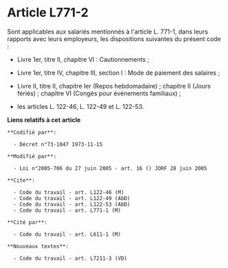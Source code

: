 # Article L771-2

Sont applicables aux salariés mentionnés à l'article L. 771-1, dans leurs rapports avec leurs employeurs, les dispositions
suivantes du présent code :

- Livre 1er, titre II, chapitre VI : Cautionnements ;

- Livre 1er, titre IV, chapitre III, section I : Mode de paiement des salaires ;

- Livre II, titre II, chapitre Ier (Repos hebdomadaire) ; chapitre II (Jours fériés) ; chapitre VI (Congés pour événements
familiaux) ;

- les articles L. 122-46, L. 122-49 et L. 122-53.

**Liens relatifs à cet article**

	**Codifié par**:

	  - Décret n°73-1047 1973-11-15

	**Modifié par**:

	  - Loi n°2005-706 du 27 juin 2005 - art. 16 () JORF 28 juin 2005

	**Cite**:

	  - Code du travail - art. L122-46 (M)
	  - Code du travail - art. L122-49 (AbD)
	  - Code du travail - art. L122-53 (AbD)
	  - Code du travail - art. L771-1 (M)

	**Cité par**:

	  - Code du travail - art. L611-1 (M)

	**Nouveaux textes**:

	  - Code du travail - art. L7211-3 (VD)
